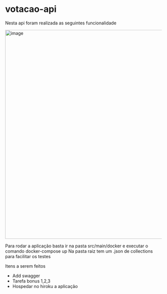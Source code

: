 # votacao-api

Nesta api foram realizada as seguintes funcionalidade

<img width="672" alt="image" src="https://user-images.githubusercontent.com/29523965/227598407-b6828bbc-5a1e-4b39-abf7-2c9ff8d62123.png">

Para rodar a aplicação basta ir na pasta src/main/docker e executar o comando docker-compose up
Na pasta raiz tem um .json de collections para facilitar os testes

Itens a serem feitos

- Add swagger
- Tarefa bonus 1,2,3
- Hospedar no hiroku a aplicação
